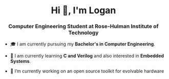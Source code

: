 
<h1 align="center">Hi 👋, I'm Logan</h1>
<h3 align="center">Computer Engineering Student at Rose-Hulman Institute of Technology</h3>


* 🎓 I am currently pursuing my **Bachelor's in Computer Engineering**.

* 🌱 I am currently learning **C and Verilog** and also interested in **Embedded Systems**.

* 🔭 I’m currently working on an open source toolkit for evolvable hardware
  
<!-- ### Hi I'm Logan 👋
I'm a Computer Engineering Student at Rose-Hulman Institute of Technology. 



<!--
**manthelt/manthelt** is a ✨ _special_ ✨ repository because its `README.md` (this file) appears on your GitHub profile.

Here are some ideas to get you started:

- 🔭 I’m currently working on ...
- 🌱 I’m currently learning ...
- 👯 I’m looking to collaborate on ...
- 🤔 I’m looking for help with ...
- 💬 Ask me about ...
- 📫 How to reach me: ...
- 😄 Pronouns: ...
- ⚡ Fun fact: ...
-->
